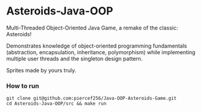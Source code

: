 # Asteroids-Java-OOP
Multi-Threaded Object-Oriented Java Game, a remake of the classic: Asteroids! 

Demonstrates knowledge of object-oriented programming fundamentals (abstraction,
encapsulation, inheritance, polymorphism) while implementing multiple user threads and the singleton design pattern.

Sprites made by yours truly.

### How to run
```
git clone git@github.com:piercef256/Java-OOP-Asteroids-Game.git
cd Asteroids-Java-OOP/src && make run
```


